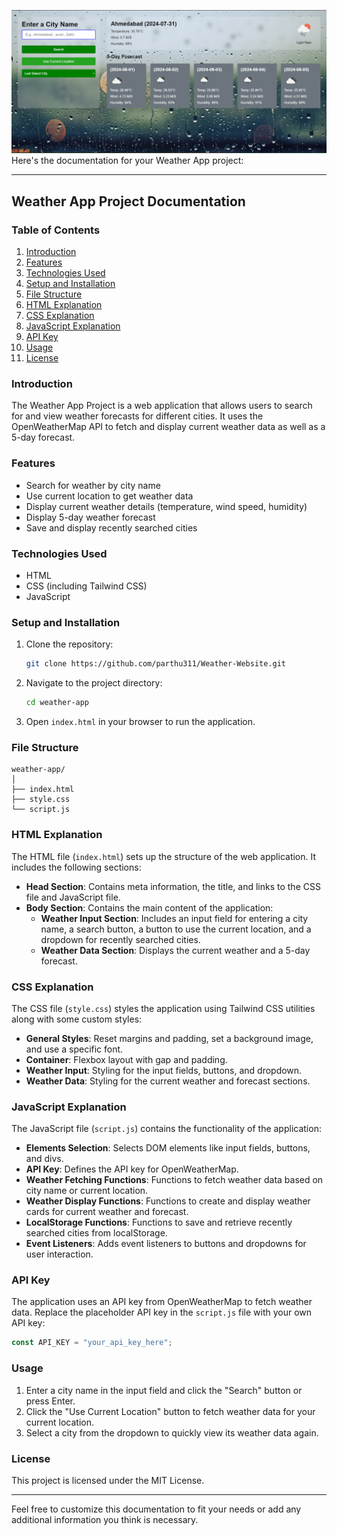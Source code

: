 ![alt text]({C872E530-C681-4615-AE55-A73297890904}.png)
Here's the documentation for your Weather App project:

---

## Weather App Project Documentation

### Table of Contents
1. [Introduction](#introduction)
2. [Features](#features)
3. [Technologies Used](#technologies-used)
4. [Setup and Installation](#setup-and-installation)
5. [File Structure](#file-structure)
6. [HTML Explanation](#html-explanation)
7. [CSS Explanation](#css-explanation)
8. [JavaScript Explanation](#javascript-explanation)
9. [API Key](#api-key)
10. [Usage](#usage)
11. [License](#license)

### Introduction
The Weather App Project is a web application that allows users to search for and view weather forecasts for different cities. It uses the OpenWeatherMap API to fetch and display current weather data as well as a 5-day forecast.

### Features
- Search for weather by city name
- Use current location to get weather data
- Display current weather details (temperature, wind speed, humidity)
- Display 5-day weather forecast
- Save and display recently searched cities

### Technologies Used
- HTML
- CSS (including Tailwind CSS)
- JavaScript

### Setup and Installation
1. Clone the repository:
   ```bash
   git clone https://github.com/parthu311/Weather-Website.git
   ```
2. Navigate to the project directory:
   ```bash
   cd weather-app
   ```
3. Open `index.html` in your browser to run the application.

### File Structure
```
weather-app/
│
├── index.html
├── style.css
└── script.js
```

### HTML Explanation
The HTML file (`index.html`) sets up the structure of the web application. It includes the following sections:
- **Head Section**: Contains meta information, the title, and links to the CSS file and JavaScript file.
- **Body Section**: Contains the main content of the application:
  - **Weather Input Section**: Includes an input field for entering a city name, a search button, a button to use the current location, and a dropdown for recently searched cities.
  - **Weather Data Section**: Displays the current weather and a 5-day forecast.

### CSS Explanation
The CSS file (`style.css`) styles the application using Tailwind CSS utilities along with some custom styles:
- **General Styles**: Reset margins and padding, set a background image, and use a specific font.
- **Container**: Flexbox layout with gap and padding.
- **Weather Input**: Styling for the input fields, buttons, and dropdown.
- **Weather Data**: Styling for the current weather and forecast sections.

### JavaScript Explanation
The JavaScript file (`script.js`) contains the functionality of the application:
- **Elements Selection**: Selects DOM elements like input fields, buttons, and divs.
- **API Key**: Defines the API key for OpenWeatherMap.
- **Weather Fetching Functions**: Functions to fetch weather data based on city name or current location.
- **Weather Display Functions**: Functions to create and display weather cards for current weather and forecast.
- **LocalStorage Functions**: Functions to save and retrieve recently searched cities from localStorage.
- **Event Listeners**: Adds event listeners to buttons and dropdowns for user interaction.

### API Key
The application uses an API key from OpenWeatherMap to fetch weather data. Replace the placeholder API key in the `script.js` file with your own API key:
```javascript
const API_KEY = "your_api_key_here";
```

### Usage
1. Enter a city name in the input field and click the "Search" button or press Enter.
2. Click the "Use Current Location" button to fetch weather data for your current location.
3. Select a city from the dropdown to quickly view its weather data again.

### License
This project is licensed under the MIT License.

---

Feel free to customize this documentation to fit your needs or add any additional information you think is necessary.